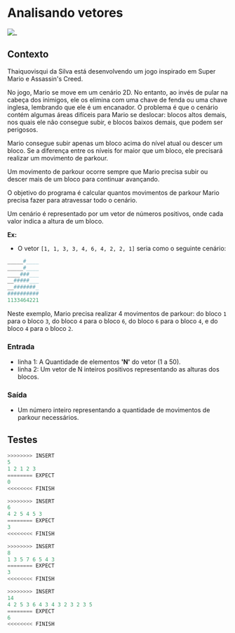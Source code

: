 # Analisando vetores

![_](https://raw.githubusercontent.com/qxcodefup/arcade/master/base/parkour/cover.jpg)

## Contexto

Thaiquovisqui da Silva está desenvolvendo um jogo inspirado em Super Mario e Assassin's Creed.

No jogo, Mario se move em um cenário 2D. No entanto, ao invés de pular na cabeça dos inimigos, ele os elimina com uma chave de fenda ou uma chave inglesa, lembrando que ele é um encanador. O problema é que o cenário contém algumas áreas difíceis para Mario se deslocar: blocos altos demais, nos quais ele não consegue subir, e blocos baixos demais, que podem ser perigosos.

Mario consegue subir apenas um bloco acima do nível atual ou descer um bloco. Se a diferença entre os níveis for maior que um bloco, ele precisará realizar um movimento de parkour.

Um movimento de parkour ocorre sempre que Mario precisa subir ou descer mais de um bloco para continuar avançando.

O objetivo do programa é calcular quantos movimentos de parkour Mario precisa fazer para atravessar todo o cenário.

Um cenário é representado por um vetor de números positivos, onde cada valor indica a altura de um bloco.

**Ex:**

- O vetor `[1, 1, 3, 3, 4, 6, 4, 2, 2, 1]` seria como o seguinte cenário:

``` py
_____#____
_____#____
____###___
__#####___
__#######_
##########
1133464221
```

Neste exemplo, Mario precisa realizar 4 movimentos de parkour: do bloco `1` para o bloco `3`, do bloco `4` para o bloco `6`, do bloco `6` para o bloco `4`, e do bloco `4` para o bloco `2`.

### Entrada

- linha 1: A Quantidade de elementos **'N'** do vetor (1 a 50).
- linha 2: Um vetor de N inteiros positivos representando as alturas dos blocos.  

### Saída

- Um número inteiro representando a quantidade de movimentos de parkour necessários.

## Testes

```py
>>>>>>>> INSERT
5
1 2 1 2 3
======== EXPECT
0
<<<<<<<< FINISH
```

```py
>>>>>>>> INSERT
6
4 2 5 4 5 3
======== EXPECT
3
<<<<<<<< FINISH
```

```py
>>>>>>>> INSERT
8
1 3 5 7 6 5 4 3
======== EXPECT
3
<<<<<<<< FINISH
```

```py
>>>>>>>> INSERT
14
4 2 5 3 6 4 3 4 3 2 3 2 3 5
======== EXPECT
6
<<<<<<<< FINISH
```
